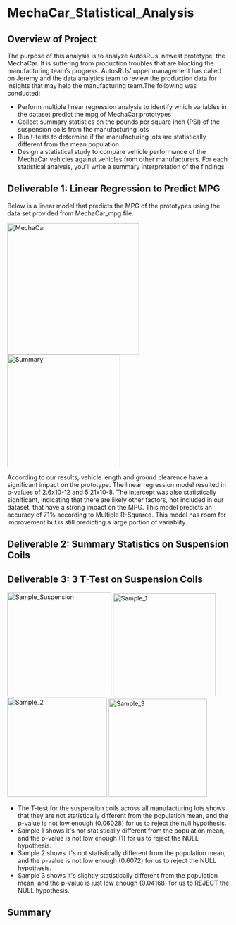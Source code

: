 # MechaCar_Statistical_Analysis

## Overview of Project
The purpose of this analysis is to analyze AutosRUs’ newest prototype, the MechaCar. It is suffering from production troubles that are blocking the manufacturing team’s progress. AutosRUs’ upper management has called on Jeremy and the data analytics team to review the production data for insights that may help the manufacturing team.The following was conducted:

* Perform multiple linear regression analysis to identify which variables in the dataset predict the mpg of MechaCar prototypes
* Collect summary statistics on the pounds per square inch (PSI) of the suspension coils from the manufacturing lots
* Run t-tests to determine if the manufacturing lots are statistically different from the mean population
* Design a statistical study to compare vehicle performance of the MechaCar vehicles against vehicles from other manufacturers. For each statistical analysis, you’ll write a summary interpretation of the findings

## Deliverable 1: Linear Regression to Predict MPG

Below is a linear model that predicts the MPG of the prototypes using the data set provided from MechaCar_mpg file. 

<img width="299" alt="MechaCar" src="https://user-images.githubusercontent.com/95591222/161445548-e21ba30e-7e0b-4252-8d8b-e0d1fe69b8eb.png">
<img width="256" alt="Summary " src="https://user-images.githubusercontent.com/95591222/161445577-99d06206-e8fc-4f61-aceb-36c28c26b466.png">

According to our results, vehicle length and ground clearence have a significant impact on the prototype. The linear regression model resulted in p-values of 2.6x10-12 and 5.21x10-8. The intercept was also statistically significant, indicating that there are likely other factors, not included in our dataset, that have a strong impact on the MPG. This model predicts an accuracy of 71% according to Multiple R-Squared. This model has room for improvement but is still predicting a large portion of variablity. 

## Deliverable 2: Summary Statistics on Suspension Coils





## Deliverable 3: 3 T-Test on Suspension Coils

<img width="236" alt="Sample_Suspension" src="https://user-images.githubusercontent.com/95591222/161445662-485b5b03-309f-4d60-806c-851959a383fa.png">
<img width="233" alt="Sample_1" src="https://user-images.githubusercontent.com/95591222/161445888-60dcc7a1-4da3-406d-bf49-f514a9036f3f.png">
<img width="226" alt="Sample_2" src="https://user-images.githubusercontent.com/95591222/161445891-3c297f93-f247-4ea4-ab03-d5b8462856e6.png">
<img width="223" alt="Sample_3" src="https://user-images.githubusercontent.com/95591222/161445893-edcbbb14-2ac0-4f5a-9956-601d60ef0b95.png">

* The T-test for the suspension coils across all manufacturing lots shows that they are not statistically different from the population mean, and the p-value is not low enough (0.06028) for us to reject the null hypothesis.
* Sample 1 shows it's not statistically different from the population mean, and the p-value is not low enough (1) for us to reject the NULL hypothesis.
* Sample 2 shows it's not statistically different from the population mean, and the p-value is not low enough (0.6072) for us to reject the NULL hypothesis.
* Sample 3 shows it's slightly statistically different from the population mean, and the p-value is just low enough (0.04168) for us to REJECT the NULL hypothesis. 




## Summary

